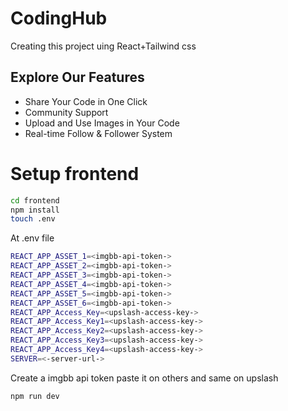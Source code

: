 # CodingHub

Creating this project uing React+Tailwind css 

## Explore Our Features

* Share Your Code in One Click
* Community Support
* Upload and Use Images in Your Code
* Real-time Follow & Follower System

# Setup frontend
 ```bash
 cd frontend
 npm install
 touch .env
 ```
 At .env file
 ```bash
REACT_APP_ASSET_1=<imgbb-api-token->
REACT_APP_ASSET_2=<imgbb-api-token->
REACT_APP_ASSET_3=<imgbb-api-token->
REACT_APP_ASSET_4=<imgbb-api-token->
REACT_APP_ASSET_5=<imgbb-api-token->
REACT_APP_ASSET_6=<imgbb-api-token->
REACT_APP_Access_Key=<upslash-access-key->
REACT_APP_Access_Key1=<upslash-access-key->
REACT_APP_Access_Key2=<upslash-access-key->
REACT_APP_Access_Key3=<upslash-access-key->
REACT_APP_Access_Key4=<upslash-access-key->
SERVER=<-server-url->
```
Create a imgbb api token paste it on others and same on upslash

```bash
npm run dev
```


